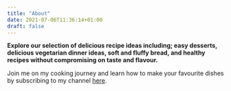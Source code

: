 ```yaml
---
title: "About"
date: 2021-07-06T11:36:14+01:00
draft: false
---
```


**Explore our selection of delicious recipe ideas including; easy desserts, delicious vegetarian dinner ideas, soft and fluffy bread, and healthy recipes without compromising on taste and flavour.**

Join me on my cooking journey and learn how to make your favourite dishes by subscribing to my channel [here](https://www.youtube.com/channel/UCmWBx7zDJEplbd4Lo_y1M0g).